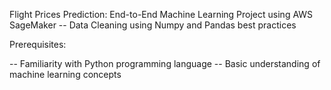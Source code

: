 Flight Prices Prediction: 
End-to-End Machine Learning Project using AWS SageMaker 
 -- Data Cleaning using Numpy and Pandas best practices

Prerequisites:

-- Familiarity with Python programming language
-- Basic understanding of machine learning concepts
